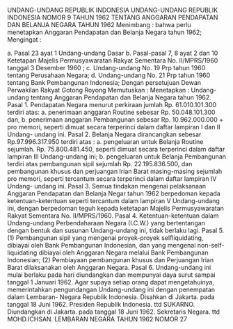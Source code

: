  UNDANG-UNDANG REPUBLIK INDONESIA UNDANG-UNDANG REPUBLIK INDONESIA NOMOR 9 TAHUN 1962 TENTANG ANGGARAN PENDAPATAN DAN BELANJA NEGARA TAHUN 1962
Menimbang :
 bahwa perlu menetapkan Anggaran Pendapatan dan Belanja Negara tahun 1962;
Mengingat :

a. Pasal 23 ayat 1 Undang-undang Dasar b. Pasal-pasal 7, 8 ayat 2 dan 10 Ketetapan Majelis Permusyawaratan Rakyat Sementara No. II/MPRS/1960 tanggal 3 Desember 1960 ;
c. Undang-undang No. 19 Prp tahun 1960 tentang Perusahaan Negara;
d. Undang-undang No. 21 Prp tahun 1960 tentang Bank Pembangunan Indonesia; Dengan persetujuan Dewan Perwakilan Rakyat Gotong Royong Memutuskan : Menetapkan : Undang-undang tentang Anggaran Pendapatan dan Belanja Negara tahun 1962. Pasal 1. Pendapatan Negara menurut perkiraan jumlah Rp. 61.010.101.300 terdiri atas:
a. penerimaan anggaran Routine sebesar Rp. 50.048.101.300 dan, b. penerimaan anggaran Pembangunan sebesar Rp. 10.962.000.000 + pro memori, seperti dimuat secara terperinci dalam daftar lampiran I dan II Undang- undang ini. Pasal 2. Belanja Negara dirancangkan sebesar Rp.97.996.317.950 terdiri atas :
a. pengeluaran untuk Belanja Routine sejumlah. Rp. 75.800.481.450, seperti dimuat secara terperinci dalam daftar lampiran III Undang-undang ini;
b. pengeluaran untuk Belanja Pembangunan terdiri atas pembangunan sipil sejumlah Rp. 22.195.836.500, dan pembangunan khusus dan perjuangan Irian Barat masing-masing sejumlah pro memori, seperti tercantum secara terperinci dalam daftar lampiran IV Undang- undang ini. Pasal 3. Semua tindakan mengenai pelaksanaan Anggaran Pendapatan dan Belanja Negar tahun 1962 berpedoman kepada ketentuan-ketentuan seperti tercantum dalam lampiran V Undang-undang ini, dengan berpedoman teguh kepada ketetapan Majelis Permusyawaratan Rakyat Sementara No. II/MPRS/1960. Pasal 4. Ketentuan-ketentuan dalam Undang-undang Perbendaharaan Negara (I.C.W.) yang bertentangan dengan bentuk dan susunan Undang-undang ini, tidak berlaku lagi. Pasal 5.
(1) Pembangunan sipil yang mengenai proyek-proyek selfliquidating, dibiayai oleh Bank Pembangunan Indonesian, dan yang mengenai non-self-liquidating dibiayai oleh Anggaran Negara melalui Bank Pembangunan Indonesian;
(2) Pembiayaan pembangunan khusus dan Perjuangan Irian Barat dilaksanakan oleh Anggaran Negara. Pasal 6. Undang-undang ini mulai berlaku pada hari diundangkan dan mempunyai daya surut sampai tanggal 1 Januari 1962. Agar supaya setiap orang dapat mengetahuinya, memerintahkan pengundangan Undang-undang ini dengan penempatan dalam Lembaran- Negara Republik Indonesia. Disahkan di Jakarta. pada tanggal 18 Juni 1962. Presiden Republik Indonesia. ttd SUKARNO. Diundangkan di Jakarta. pada tanggal 18 Juni 1962. Sekretaris Negara. ttd MOHD.ICHSAN. LEMBARAN NEGARA TAHUN 1962 NOMOR 27